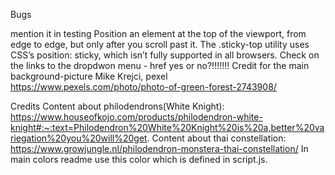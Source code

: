 Bugs

mention it in testing
Position an element at the top of the viewport, from edge to edge, but only after you scroll past it. The .sticky-top utility uses CSS’s position: sticky, which isn’t fully supported in all browsers.
Check on the links to the dropdwon menu - href yes or no?!!!!!!!
Credit for the main background-picture Mike Krejci, pexel https://www.pexels.com/photo/photo-of-green-forest-2743908/

Credits
Content about philodendrons(White Knight): 
https://www.houseofkojo.com/products/philodendron-white-knight#:~:text=Philodendron%20White%20Knight%20is%20a,better%20variegation%20you%20will%20get.
Content about thai constellation:
https://www.growjungle.nl/philodendron-monstera-thai-constellation/
In main colors readme use this color which is defined in script.js.